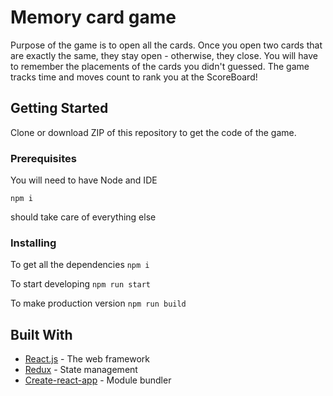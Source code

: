 # Memory card game

Purpose of the game is to open all the cards. Once you open two cards that are exactly the same, they stay open - otherwise, they close. You will have to remember the placements of the cards you didn't guessed. The game tracks time and moves count to rank you at the ScoreBoard!

## Getting Started

Clone or download ZIP of this repository to get the code of the game.

### Prerequisites

You will need to have Node and IDE

`npm i`

should take care of everything else

### Installing

To get all the dependencies
`npm i`

To start developing
`npm run start`

To make production version
`npm run build`

## Built With

- [React.js](https://reactjs.org/) - The web framework
- [Redux](https://redux.js.org/) - State management
- [Create-react-app](https://create-react-app.dev/) - Module bundler
